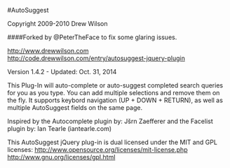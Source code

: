 #AutoSuggest

Copyright 2009-2010 Drew Wilson

####Forked by @PeterTheFace to fix some glaring issues.

http://www.drewwilson.com
http://code.drewwilson.com/entry/autosuggest-jquery-plugin

Version 1.4.2   -   Updated: Oct. 31, 2014

This Plug-In will auto-complete or auto-suggest completed search queries
for you as you type. You can add multiple selections and remove them on
the fly. It supports keybord navigation (UP + DOWN + RETURN), as well
as multiple AutoSuggest fields on the same page.

Inspired by the Autocomplete plugin by: Jšrn Zaefferer
and the Facelist plugin by: Ian Tearle (iantearle.com)

This AutoSuggest jQuery plug-in is dual licensed under the MIT and GPL licenses:
http://www.opensource.org/licenses/mit-license.php
http://www.gnu.org/licenses/gpl.html
